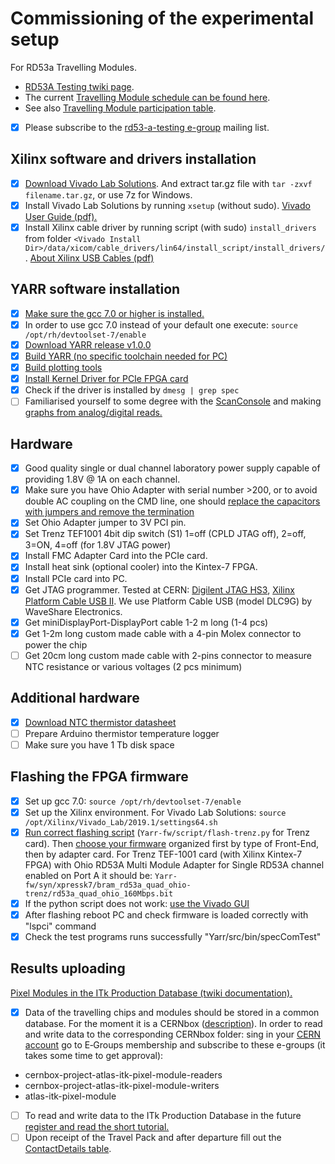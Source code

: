 Commissioning of the experimental setup
=======================================

For RD53a Travelling Modules.
- [RD53A Testing twiki page](https://twiki.cern.ch/twiki/bin/viewauth/RD53/RD53ATesting).
- The current [Travelling Module schedule can be found here](https://docs.google.com/spreadsheets/d/1uaxTqf-mSaBd6_UuOKpe0N2RLMPN3AFnNkIQ4CnIEUY/edit?usp=sharing).
- See also [Travelling Module participation table](https://docs.google.com/spreadsheets/d/1qtbo60B43QQgahlq0hG3hi0f7tpFaO4p044CMa54tGE/edit#gid=0).
- [x] Please subscribe to the [rd53-a-testing e-group](https://e-groups.cern.ch/e-groups/EgroupsSubscription.do?egroupName=rd53-a-testing) mailing list.

Xilinx software and drivers installation
---------------------------------
- [x] [Download Vivado Lab Solutions](https://www.xilinx.com/support/download.html). And extract tar.gz file with ```tar -zxvf filename.tar.gz```, or use 7z for Windows.
- [x] Install Vivado Lab Solutions by running ```xsetup``` (without sudo). [Vivado User Guide (pdf).](https://www.xilinx.com/support/documentation/sw_manuals/xilinx2016_4/ug973-vivado-release-notes-install-license.pdf)
- [x] Install Xilinx cable driver by running script (with sudo) ```install_drivers``` from folder ```<Vivado Install
Dir>/data/xicom/cable_drivers/lin64/install_script/install_drivers/``` . [About Xilinx USB Cables (pdf)](https://www.xilinx.com/support/documentation/user_guides/ug344.pdf)

YARR software installation
--------------------------
- [x] [Make sure the gcc 7.0 or higher is installed.](https://yarr.readthedocs.io/en/latest/install/)
- [x] In order to use gcc 7.0 instead of your default one execute: ```source /opt/rh/devtoolset-7/enable```
- [x] [Download YARR release v1.0.0](https://gitlab.cern.ch/YARR/YARR/tree/v1.0.0)
- [x] [Build YARR (no specific toolchain needed for PC)](https://yarr.readthedocs.io/en/latest/install/)
- [x] [Build plotting tools](https://yarr.readthedocs.io/en/latest/rootscripts/)
- [x] [Install Kernel Driver for PCIe FPGA card](https://yarr.readthedocs.io/en/latest/kernel_driver/)
- [x] Check if the driver is installed by ```dmesg | grep spec```
- [ ] Familiarised yourself to some degree with the [ScanConsole](https://yarr.readthedocs.io/en/latest/scanconsole/) and making [graphs from analog/digital reads.](https://yarr.readthedocs.io/en/latest/rootscripts/)

Hardware
--------
- [x] Good quality single or dual channel laboratory power supply capable of providing 1.8V @ 1A on each channel.
- [x] Make sure you have Ohio Adapter with serial number >200, or to avoid double AC coupling on the CMD line, one should [replace the capacitors with jumpers and remove the termination](https://yarr.readthedocs.io/en/latest/pcie/)
- [x] Set Ohio Adapter jumper to 3V PCI pin.
- [x] Set Trenz TEF1001 4bit dip switch (S1) 1=off (CPLD JTAG off), 2=off, 3=ON, 4=off (for 1.8V JTAG power)
- [x] Install FMC Adapter Card into the PCIe card.
- [x] Install heat sink (optional cooler) into the Kintex-7 FPGA.
- [x] Install PCIe card into PC.
- [x] Get JTAG programmer. Tested at CERN: [Digilent JTAG HS3](https://www.digikey.com/product-detail/en/digilent-inc/210-299/1286-1047-ND/5015666), [Xilinx Platform Cable USB II](https://www.xilinx.com/products/boards-and-kits/hw-usb-ii-g.html). We use Platform Cable USB (model DLC9G) by WaveShare Electronics.
- [x] Get miniDisplayPort-DisplayPort cable 1-2 m long (1-4 pcs)
- [x] Get 1-2m long custom made cable with a 4-pin Molex connector to power the chip
- [ ] Get 20cm long custom made cable with 2-pins connector to measure NTC resistance or various voltages (2 pcs minimum)

Additional hardware
-------------------
- [x] [Download NTC thermistor datasheet](https://www.mouser.de/datasheet/2/362/ktthermistor-3035.pdf)
- [ ] Prepare Arduino thermistor temperature logger
- [ ] Make sure you have 1 Tb disk space

Flashing the FPGA firmware
--------------------------
- [x] Set up gcc 7.0: ```source /opt/rh/devtoolset-7/enable```
- [x] Set up the Xilinx environment. For Vivado Lab Solutions: ```source /opt/Xilinx/Vivado_Lab/2019.1/settings64.sh```
- [x] [Run correct flashing script](https://yarr.readthedocs.io/en/latest/pcie/) (```Yarr-fw/script/flash-trenz.py``` for Trenz card). Then [choose your firmware](https://yarr.readthedocs.io/en/latest/fw_guide/) organized first by type of Front-End, then by adapter card. For Trenz TEF-1001 card (with Xilinx Kintex-7 FPGA) with Ohio RD53A Multi Module Adapter for Single RD53A channel enabled on Port A it should be: ```Yarr-fw/syn/xpressk7/bram_rd53a_quad_ohio-trenz/rd53a_quad_ohio_160Mbps.bit```
- [x] If the python script does not work: [use the Vivado GUI](https://github.com/Yarr/Yarr-fw/blob/master/syn/xpressk7/README.md)
- [x] After flashing reboot PC and check firmware is loaded correctly with "lspci" command
- [x] Check the test programs runs successfully "Yarr/src/bin/specComTest"

Results uploading
-----------------
[Pixel Modules in the ITk Production Database (twiki documentation).](https://twiki.cern.ch/twiki/bin/viewauth/Atlas/PixelModulesInITkPD)
- [x] Data of the travelling chips and modules should be stored in a common database. For the moment it is a CERNbox ([description](https://travelling-module.readthedocs.io/en/latest/datastorage/)). In order to read and write data to the corresponding CERNbox folder: sing in your [CERN account](https://account.cern.ch/account/) go to E‑Groups membership and subscribe to these e-groups (it takes some time to get approval):
 * cernbox-project-atlas-itk-pixel-module-readers
 * cernbox-project-atlas-itk-pixel-module-writers
 * atlas-itk-pixel-module
- [ ] To read and write data to the ITk Production Database in the future [register and read the short tutorial.](https://gitlab.cern.ch/jpearkes/itkpd_tutorial/blob/master/README.md)
- [ ] Upon receipt of the Travel Pack and after departure fill out the [ContactDetails table](https://twiki.cern.ch/twiki/bin/view/Atlas/ContactDetails).
